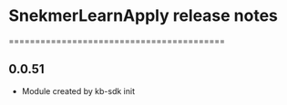 # SnekmerLearnApply release notes
=========================================

0.0.51
-----
* Module created by kb-sdk init
